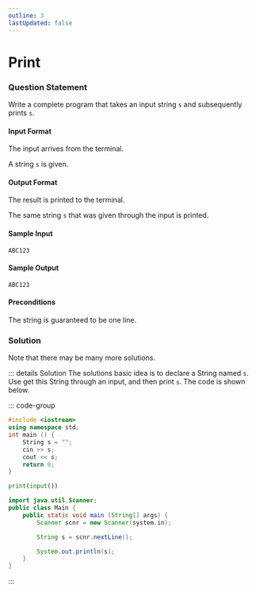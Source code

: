 ```yaml
---
outline: 3
lastUpdated: false
---
```

# Print
### Question Statement
Write a complete program that takes an input string `s` and subsequently prints `s`.

#### Input Format 
The input arrives from the terminal.

A string `s` is given. 

#### Output Format 
The result is printed to the terminal.

The same string `s` that was given through the input is printed.

#### Sample Input
```
ABC123
```

#### Sample Output
```
ABC123
```

#### Preconditions
The string is guaranteed to be one line.

### Solution
Note that there may be many more solutions.

::: details Solution
The solutions basic idea is to declare a String named `s`. Use get this String through an input, and then print `s`. The code is shown below.

::: code-group
```cpp
#include <iostream>
using namespace std;
int main () {
    String s = "";
    cin >> s;
    cout << s;
    return 0;
}
```

```py
print(input())
```

```java
import java.util.Scanner;
public class Main {
    public static void main (String[] args) {
        Scanner scnr = new Scanner(system.in);

        String s = scnr.nextLine();

        System.out.println(s);
    }
}
```
:::